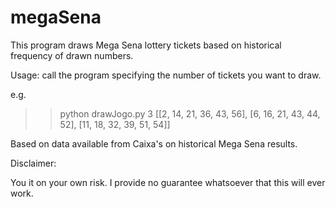 # megaSena
This program draws Mega Sena lottery tickets based on historical frequency of drawn numbers.

Usage: call the program specifying the number of tickets you want to draw.

e.g.
>> python drawJogo.py 3
[[2, 14, 21, 36, 43, 56], [6, 16, 21, 43, 44, 52], [11, 18, 32, 39, 51, 54]]

Based on data available from Caixa's on historical Mega Sena results.

Disclaimer:

You it on your own risk. I provide no guarantee whatsoever that this will ever work.
